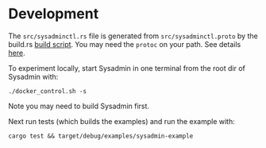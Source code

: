 # Development

The `src/sysadminctl.rs` file is generated from `src/sysadminctl.proto` by
the build.rs [build script](http://doc.crates.io/build-script.html).
You may need the `protoc` on your path. See details
[here](https://github.com/stepancheg/rust-protobuf#how-to-generate-rust-code).

To experiment locally, start Sysadmin in one terminal
from the root dir of Sysadmin with:

`./docker_control.sh -s`

Note you may need to build Sysadmin first.

Next run tests (which builds the examples) and run the example with:

`cargo test && target/debug/examples/sysadmin-example`
